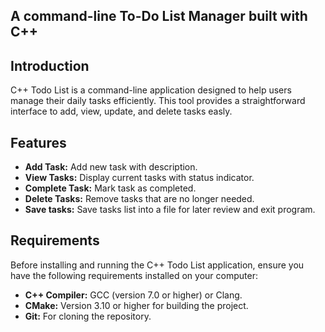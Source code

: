 ## A command-line To-Do List Manager built with C++

## Introduction
C++ Todo List is a command-line application designed to help users manage their daily tasks efficiently. 
This tool provides a straightforward interface to add, view, update, and delete tasks easly.

## Features
- **Add Task:** Add new task with description.
- **View Tasks:** Display current tasks with status indicator.
- **Complete Task:** Mark task as completed.
- **Delete Tasks:** Remove tasks that are no longer needed.
- **Save tasks:** Save tasks list into a file for later review and exit program.

## Requirements
Before installing and running the C++ Todo List application, ensure you have the following requirements installed on your computer:
- **C++ Compiler:** GCC (version 7.0 or higher) or Clang.
- **CMake:** Version 3.10 or higher for building the project.
- **Git:** For cloning the repository.